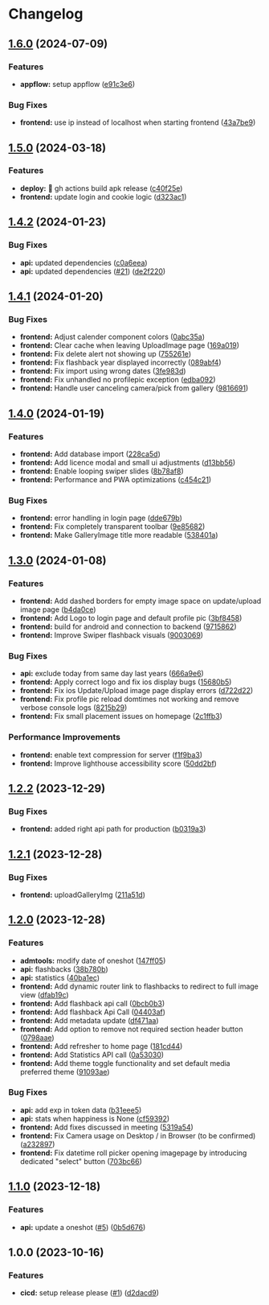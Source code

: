# Changelog

## [1.6.0](https://github.com/ptrLx/oneshot-web/compare/v1.5.0...v1.6.0) (2024-07-09)


### Features

* **appflow:** setup appflow ([e91c3e6](https://github.com/ptrLx/oneshot-web/commit/e91c3e6590110a406dba3553822b2516cc1a7e42))


### Bug Fixes

* **frontend:** use ip instead of localhost when starting frontend ([43a7be9](https://github.com/ptrLx/oneshot-web/commit/43a7be91d45ecf44ba73b0fc04a38a0a8bc36693))

## [1.5.0](https://github.com/ptrLx/oneshot-web/compare/v1.4.2...v1.5.0) (2024-03-18)


### Features

* **deploy:** :rocket: gh actions build apk release ([c40f25e](https://github.com/ptrLx/oneshot-web/commit/c40f25e4c1c5276ed72b2f1bd52e1fdaf272dabc))
* **frontend:** update login and cookie logic ([d323ac1](https://github.com/ptrLx/oneshot-web/commit/d323ac1edbc2558e28f3418797144ed9f4459731))

## [1.4.2](https://github.com/ptrLx/oneshot-web/compare/v1.4.1...v1.4.2) (2024-01-23)


### Bug Fixes

* **api:** updated dependencies ([c0a6eea](https://github.com/ptrLx/oneshot-web/commit/c0a6eea00218b0599b2b18c119b736a20e5083ce))
* **api:** updated dependencies ([#21](https://github.com/ptrLx/oneshot-web/issues/21)) ([de2f220](https://github.com/ptrLx/oneshot-web/commit/de2f22049c81fe8e961642559d6fa1e9c5967e47))

## [1.4.1](https://github.com/ptrLx/oneshot-web/compare/v1.4.0...v1.4.1) (2024-01-20)


### Bug Fixes

* **frontend:** Adjust calender component colors ([0abc35a](https://github.com/ptrLx/oneshot-web/commit/0abc35aaff45f436c7789113c0f0d81e11a9175d))
* **frontend:** Clear cache when leaving UploadImage page ([169a019](https://github.com/ptrLx/oneshot-web/commit/169a01995d3bafe30bc1c41652ec12c74ef18e71))
* **frontend:** Fix delete alert not showing up ([755261e](https://github.com/ptrLx/oneshot-web/commit/755261e65a09ad7ef55130e11c067fa8134ccaea))
* **frontend:** Fix flashback year displayed incorrectly ([089abf4](https://github.com/ptrLx/oneshot-web/commit/089abf44429b8994435262401830038ea82d31fe))
* **frontend:** Fix import using wrong dates ([3fe983d](https://github.com/ptrLx/oneshot-web/commit/3fe983dfb5dacf0170e1dee48386e4e12ccc4f47))
* **frontend:** Fix unhandled no profilepic exception ([edba092](https://github.com/ptrLx/oneshot-web/commit/edba09213fa1087f83b8633c6403338da33b6a7c))
* **frontend:** Handle user canceling camera/pick from gallery ([9816691](https://github.com/ptrLx/oneshot-web/commit/98166915bd9e5d08d07e2ba63ff72eb406331194))

## [1.4.0](https://github.com/ptrLx/oneshot-web/compare/v1.3.0...v1.4.0) (2024-01-19)


### Features

* **frontend:** Add database import ([228ca5d](https://github.com/ptrLx/oneshot-web/commit/228ca5db7350707c6000ea679e4b451d5447d265))
* **frontend:** Add licence modal and small ui adjustments ([d13bb56](https://github.com/ptrLx/oneshot-web/commit/d13bb564f3c5b8ba3fe32d40614cdbdb9534bb8f))
* **frontend:** Enable looping swiper slides ([8b78af8](https://github.com/ptrLx/oneshot-web/commit/8b78af8b3917e86be25f149504378113e79ac4cf))
* **frontend:** Performance and PWA optimizations ([c454c21](https://github.com/ptrLx/oneshot-web/commit/c454c21620cffd55a5d9c35e02791aaa735fb31f))


### Bug Fixes

* **frontend:** error handling in login page ([dde679b](https://github.com/ptrLx/oneshot-web/commit/dde679b2fd460060dc3118655701722939c4ea4e))
* **frontend:** Fix completely transparent toolbar ([9e85682](https://github.com/ptrLx/oneshot-web/commit/9e8568207767671d71069bd9bcaea79719d9ec68))
* **frontend:** Make GalleryImage title more readable ([538401a](https://github.com/ptrLx/oneshot-web/commit/538401a0b6efc8f8ac543c63b6a795ea409113bc))

## [1.3.0](https://github.com/ptrLx/oneshot-web/compare/v1.2.2...v1.3.0) (2024-01-08)


### Features

* **frontend:** Add dashed borders for empty image space on update/upload image page ([b4da0ce](https://github.com/ptrLx/oneshot-web/commit/b4da0cebfadbb6e1c12ffc13caa1683b3470614b))
* **frontend:** Add Logo to login page and default profile pic ([3bf8458](https://github.com/ptrLx/oneshot-web/commit/3bf845832a9ee75b4af9d8b1fb7a05bea0ea66da))
* **frontend:** build for android and connection to backend ([9715862](https://github.com/ptrLx/oneshot-web/commit/9715862f648c854840ec6df6f6379c0a11bd1f2c))
* **frontend:** Improve Swiper flashback visuals ([9003069](https://github.com/ptrLx/oneshot-web/commit/9003069d1f297f1782bde9a2009bea9cd372706c))


### Bug Fixes

* **api:** exclude today from same day last years ([666a9e6](https://github.com/ptrLx/oneshot-web/commit/666a9e66becfed438a14ce8a2e37a42f33e816be))
* **frontend:** Apply correct logo and fix ios display bugs ([15680b5](https://github.com/ptrLx/oneshot-web/commit/15680b59c78d1ba6e1c751f20498d98bd662aef8))
* **frontend:** Fix ios Update/Upload image page display errors ([d722d22](https://github.com/ptrLx/oneshot-web/commit/d722d223938cd0f966ed741854ada9cc51e50f7a))
* **frontend:** Fix profile pic reload domtimes not working and remove verbose console logs ([8215b29](https://github.com/ptrLx/oneshot-web/commit/8215b29cb229d6505c853d138dcbf89b1a078b5e))
* **frontend:** Fix small placement issues on homepage ([2c1ffb3](https://github.com/ptrLx/oneshot-web/commit/2c1ffb389fa2a373b3befc0dd8033ca93e9fad97))


### Performance Improvements

* **frontend:** enable text compression for server ([f1f9ba3](https://github.com/ptrLx/oneshot-web/commit/f1f9ba39ce5ba361c5ad89f485ce88c92c63d22f))
* **frontend:** Improve lighthouse accessibility score ([50dd2bf](https://github.com/ptrLx/oneshot-web/commit/50dd2bf0fb9f9cfc83316062857619561611af21))

## [1.2.2](https://github.com/ptrLx/oneshot-web/compare/v1.2.1...v1.2.2) (2023-12-29)


### Bug Fixes

* **frontend:** added right api path for production ([b0319a3](https://github.com/ptrLx/oneshot-web/commit/b0319a3aee11aafcbb216d735e9dbcd611ef73d5))

## [1.2.1](https://github.com/ptrLx/oneshot-web/compare/v1.2.0...v1.2.1) (2023-12-28)


### Bug Fixes

* **frontend:** uploadGalleryImg ([211a51d](https://github.com/ptrLx/oneshot-web/commit/211a51d17c846efb371b249fbf7568fc5a348c6b))

## [1.2.0](https://github.com/ptrLx/oneshot-web/compare/v1.1.0...v1.2.0) (2023-12-28)


### Features

* **admtools:** modify date of oneshot ([147ff05](https://github.com/ptrLx/oneshot-web/commit/147ff05617db932b184fc4008af30a0df02ca743))
* **api:** flashbacks ([38b780b](https://github.com/ptrLx/oneshot-web/commit/38b780b19a23f209bb99e980006e2ffd09567615))
* **api:** statistics ([40ba1ec](https://github.com/ptrLx/oneshot-web/commit/40ba1ec47ff74945e800ffec548df0151c395433))
* **frontend:** Add dynamic router link to flashbacks to redirect to full image view ([dfab19c](https://github.com/ptrLx/oneshot-web/commit/dfab19c56a5c380ea8c5bd286569a62b411c86f6))
* **frontend:** Add flashback api call ([0bcb0b3](https://github.com/ptrLx/oneshot-web/commit/0bcb0b33810513f933bd76bc94793f3b58579f02))
* **frontend:** Add flashback Api Call ([04403af](https://github.com/ptrLx/oneshot-web/commit/04403afd4eae78b98b513ca015932e3727618c18))
* **frontend:** Add metadata update ([df471aa](https://github.com/ptrLx/oneshot-web/commit/df471aa7c4e556b532db838085811cec15a99eeb))
* **frontend:** Add option to remove not required section header button ([0798aae](https://github.com/ptrLx/oneshot-web/commit/0798aae8cf7f94964b94b54ec866cfdb37c5bf13))
* **frontend:** Add refresher to home page ([181cd44](https://github.com/ptrLx/oneshot-web/commit/181cd44dae8f3870c0b22504c5dbc23a226755de))
* **frontend:** Add Statistics API call ([0a53030](https://github.com/ptrLx/oneshot-web/commit/0a530302f51bb3bf91d206cec187dc7dc14f1b6d))
* **frontend:** Add theme toggle functionality and set default media preferred theme ([91093ae](https://github.com/ptrLx/oneshot-web/commit/91093ae74d432a58196092c0954ebde0156b1bf0))


### Bug Fixes

* **api:** add exp in token data ([b31eee5](https://github.com/ptrLx/oneshot-web/commit/b31eee57fc4178f9e5d9bdef49abc9a1b7db13e1))
* **api:** stats when happiness is None ([cf59392](https://github.com/ptrLx/oneshot-web/commit/cf59392229be5d37bcc605e1d496ef7dfbfa9aef))
* **frontend:** Add fixes discussed in meeting ([5319a54](https://github.com/ptrLx/oneshot-web/commit/5319a54ff2c426d33de3d377be85c3de6be4530c))
* **frontend:** Fix Camera usage on Desktop / in Browser (to be confirmed) ([a232897](https://github.com/ptrLx/oneshot-web/commit/a232897e543c024960d028984c137c9a4c64c435))
* **frontend:** Fix datetime roll picker opening imagepage by introducing dedicated "select" button ([703bc66](https://github.com/ptrLx/oneshot-web/commit/703bc66d570ec1a02610828c85daf975cf57eaaf))

## [1.1.0](https://github.com/ptrLx/oneshot-web/compare/v1.0.0...v1.1.0) (2023-12-18)


### Features

* **api:** update a oneshot ([#5](https://github.com/ptrLx/oneshot-web/issues/5)) ([0b5d676](https://github.com/ptrLx/oneshot-web/commit/0b5d676a9711870a5bb914b4c3a44adaa431bbde))

## 1.0.0 (2023-10-16)


### Features

* **cicd:** setup release please ([#1](https://github.com/ptrLx/oneshot-web/issues/1)) ([d2dacd9](https://github.com/ptrLx/oneshot-web/commit/d2dacd993a338ccd14d6aa2150ea4b8af98f07f3))
